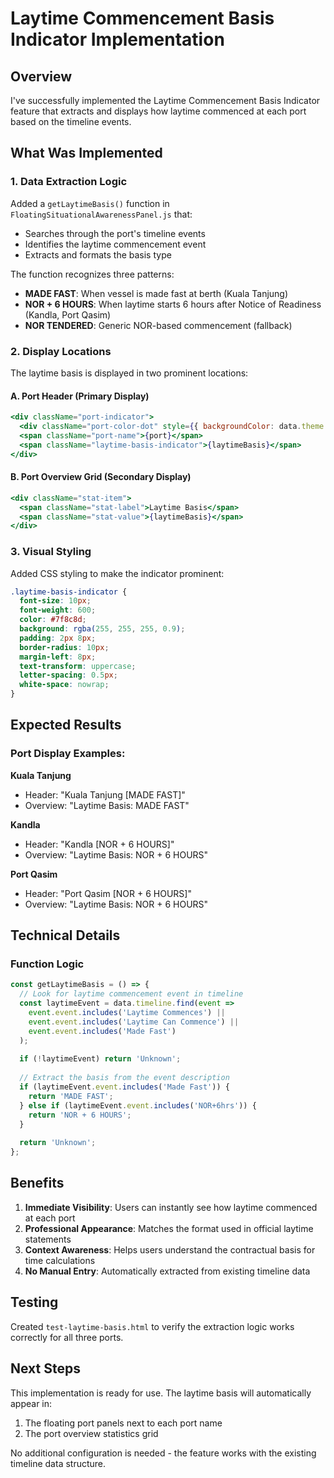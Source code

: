 # Laytime Commencement Basis Indicator Implementation

## Overview
I've successfully implemented the Laytime Commencement Basis Indicator feature that extracts and displays how laytime commenced at each port based on the timeline events.

## What Was Implemented

### 1. **Data Extraction Logic**
Added a `getLaytimeBasis()` function in `FloatingSituationalAwarenessPanel.js` that:
- Searches through the port's timeline events
- Identifies the laytime commencement event
- Extracts and formats the basis type

The function recognizes three patterns:
- **MADE FAST**: When vessel is made fast at berth (Kuala Tanjung)
- **NOR + 6 HOURS**: When laytime starts 6 hours after Notice of Readiness (Kandla, Port Qasim)
- **NOR TENDERED**: Generic NOR-based commencement (fallback)

### 2. **Display Locations**
The laytime basis is displayed in two prominent locations:

#### A. Port Header (Primary Display)
```jsx
<div className="port-indicator">
  <div className="port-color-dot" style={{ backgroundColor: data.theme }} />
  <span className="port-name">{port}</span>
  <span className="laytime-basis-indicator">{laytimeBasis}</span>
</div>
```

#### B. Port Overview Grid (Secondary Display)
```jsx
<div className="stat-item">
  <span className="stat-label">Laytime Basis</span>
  <span className="stat-value">{laytimeBasis}</span>
</div>
```

### 3. **Visual Styling**
Added CSS styling to make the indicator prominent:
```css
.laytime-basis-indicator {
  font-size: 10px;
  font-weight: 600;
  color: #7f8c8d;
  background: rgba(255, 255, 255, 0.9);
  padding: 2px 8px;
  border-radius: 10px;
  margin-left: 8px;
  text-transform: uppercase;
  letter-spacing: 0.5px;
  white-space: nowrap;
}
```

## Expected Results

### Port Display Examples:

**Kuala Tanjung**
- Header: "Kuala Tanjung [MADE FAST]"
- Overview: "Laytime Basis: MADE FAST"

**Kandla**
- Header: "Kandla [NOR + 6 HOURS]"
- Overview: "Laytime Basis: NOR + 6 HOURS"

**Port Qasim**
- Header: "Port Qasim [NOR + 6 HOURS]"
- Overview: "Laytime Basis: NOR + 6 HOURS"

## Technical Details

### Function Logic
```javascript
const getLaytimeBasis = () => {
  // Look for laytime commencement event in timeline
  const laytimeEvent = data.timeline.find(event => 
    event.event.includes('Laytime Commences') || 
    event.event.includes('Laytime Can Commence') ||
    event.event.includes('Made Fast')
  );
  
  if (!laytimeEvent) return 'Unknown';
  
  // Extract the basis from the event description
  if (laytimeEvent.event.includes('Made Fast')) {
    return 'MADE FAST';
  } else if (laytimeEvent.event.includes('NOR+6hrs')) {
    return 'NOR + 6 HOURS';
  }
  
  return 'Unknown';
};
```

## Benefits

1. **Immediate Visibility**: Users can instantly see how laytime commenced at each port
2. **Professional Appearance**: Matches the format used in official laytime statements
3. **Context Awareness**: Helps users understand the contractual basis for time calculations
4. **No Manual Entry**: Automatically extracted from existing timeline data

## Testing

Created `test-laytime-basis.html` to verify the extraction logic works correctly for all three ports.

## Next Steps

This implementation is ready for use. The laytime basis will automatically appear in:
1. The floating port panels next to each port name
2. The port overview statistics grid

No additional configuration is needed - the feature works with the existing timeline data structure. 